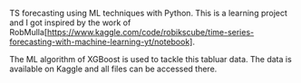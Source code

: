 TS forecasting using ML techniques with Python. This is a learning project and I got inspired by the work of RobMulla[https://www.kaggle.com/code/robikscube/time-series-forecasting-with-machine-learning-yt/notebook]. 

The ML algorithm of XGBoost is used to tackle this tabluar data. The data is available on Kaggle and all files can be accessed there.
